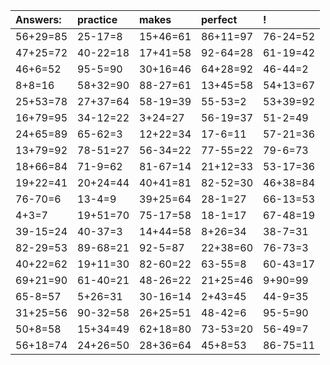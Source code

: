 | Answers: | practice | makes | perfect | ! |
| :--- | :--- | :--- | :--- | :--- |
| 56+29=85 | 25-17=8 | 15+46=61 | 86+11=97 | 76-24=52 | 
| 47+25=72 | 40-22=18 | 17+41=58 | 92-64=28 | 61-19=42 | 
| 46+6=52 | 95-5=90 | 30+16=46 | 64+28=92 | 46-44=2 | 
| 8+8=16 | 58+32=90 | 88-27=61 | 13+45=58 | 54+13=67 | 
| 25+53=78 | 27+37=64 | 58-19=39 | 55-53=2 | 53+39=92 | 
| 16+79=95 | 34-12=22 | 3+24=27 | 56-19=37 | 51-2=49 | 
| 24+65=89 | 65-62=3 | 12+22=34 | 17-6=11 | 57-21=36 | 
| 13+79=92 | 78-51=27 | 56-34=22 | 77-55=22 | 79-6=73 | 
| 18+66=84 | 71-9=62 | 81-67=14 | 21+12=33 | 53-17=36 | 
| 19+22=41 | 20+24=44 | 40+41=81 | 82-52=30 | 46+38=84 | 
| 76-70=6 | 13-4=9 | 39+25=64 | 28-1=27 | 66-13=53 | 
| 4+3=7 | 19+51=70 | 75-17=58 | 18-1=17 | 67-48=19 | 
| 39-15=24 | 40-37=3 | 14+44=58 | 8+26=34 | 38-7=31 | 
| 82-29=53 | 89-68=21 | 92-5=87 | 22+38=60 | 76-73=3 | 
| 40+22=62 | 19+11=30 | 82-60=22 | 63-55=8 | 60-43=17 | 
| 69+21=90 | 61-40=21 | 48-26=22 | 21+25=46 | 9+90=99 | 
| 65-8=57 | 5+26=31 | 30-16=14 | 2+43=45 | 44-9=35 | 
| 31+25=56 | 90-32=58 | 26+25=51 | 48-42=6 | 95-5=90 | 
| 50+8=58 | 15+34=49 | 62+18=80 | 73-53=20 | 56-49=7 | 
| 56+18=74 | 24+26=50 | 28+36=64 | 45+8=53 | 86-75=11 | 
